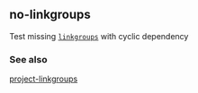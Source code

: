 ## no-linkgroups

Test missing [`linkgroups`](https://premake.github.io/docs/linkgroups) with cyclic dependency

### See also

[project-linkgroups](../linkgroups/)
